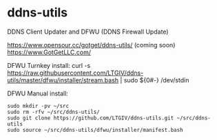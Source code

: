 # ddns-utils
DDNS Client Updater and DFWU (DDNS Firewall Update)

https://www.opensour.cc/gotget/ddns-utils/ (coming soon)
https://www.GotGetLLC.com/

DFWU Turnkey install:
  curl -s https://raw.githubusercontent.com/LTGIV/ddns-utils/master/dfwu/installer/stream.bash | sudo ${0#-} /dev/stdin

DFWU Manual install:
```
sudo mkdir -pv ~/src
sudo rm -rfv ~/src/ddns-utils/
sudo git clone https://github.com/LTGIV/ddns-utils.git ~/src/ddns-utils
sudo source ~/src/ddns-utils/dfwu/installer/manifest.bash
```